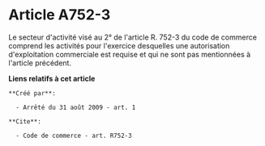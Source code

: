 # Article A752-3

Le secteur d'activité visé au 2° de l'article R. 752-3 du code de commerce comprend les activités pour l'exercice desquelles
une autorisation d'exploitation commerciale est requise et qui ne sont pas mentionnées à l'article précédent.

**Liens relatifs à cet article**

	**Créé par**:

	  - Arrêté du 31 août 2009 - art. 1

	**Cite**:

	  - Code de commerce - art. R752-3
